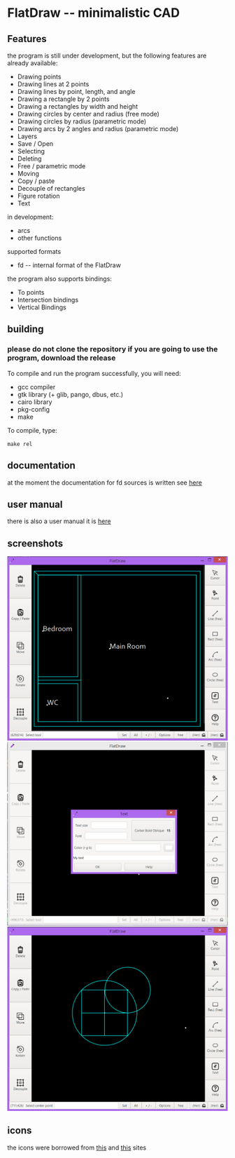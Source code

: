 # FlatDraw -- minimalistic CAD

## Features
the program is still under development, but the following features are already available:
+ Drawing points
+ Drawing lines at 2 points
+ Drawing lines by point, length, and angle
+ Drawing a rectangle by 2 points
+ Drawing a rectangles by width and height
+ Drawing circles by center and radius (free mode)
+ Drawing circles by radius (parametric mode)
+ Drawing arcs by 2 angles and radius (parametric mode)
+ Layers
+ Save / Open
+ Selecting
+ Deleting
+ Free / parametric mode
+ Moving
+ Copy / paste
+ Decouple of rectangles
+ Figure rotation
+ Text

in development:
+ arcs
+ other functions

supported formats
+ fd -- internal format of the FlatDraw

the program also supports bindings:
+ To points
+ Intersection bindings
+ Vertical Bindings

## building
### please do not clone the repository if you are going to use the program, download the release
To compile and run the program successfully, you will need:
+ gcc compiler
+ gtk library (+ glib, pango, dbus, etc.)
+ cairo library
+ pkg-config
+ make

To compile, type:
```
make rel
```

## documentation
at the moment the documentation for fd sources is written
see [here](doc/fd_doc.md)

## user manual
there is also a user manual it is [here](doc/user_manual.md)

## screenshots
![](screenshots/scr1.png)
![](screenshots/scr2.png)
![](screenshots/scr3.png)

## icons
the icons were borrowed from [this](https://www.flaticon.com/packs/vector-editing-tools-15?k=1605709294421) and [this](https://www.flaticon.com/packs/text-edition) sites
